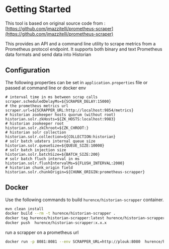 # Getting Started

This tool is based on original source code from : [https://github.com/jmazzitelli/prometheus-scraper](https://github.com/jmazzitelli/prometheus-scraper)

This provides an API and a command line utility to scrape metrics from a Prometheus protocol endpoint. It supports both binary and text Prometheus data formats and send data into Historian


## Configuration

The following properties can be set in `application.properties` file or passed at command line or docker env 

```properties
# interval time in ms between scrap calls
scraper.scheduledDelayMs=${SCRAPER_DELAY:15000}
# the prometheus metrics url
scraper.url=${SCRAPPER_URL:http://localhost:9854/metrics}
# historian zookeeper hosts quorum (without root)
historian.solr.zkHosts=${ZK_HOSTS:localhost:9983}
# historian zookeeper root
historian.solr.zkChroot=${ZK_CHROOT:}
# historian solr collection
historian.solr.collection=${COLLECTION:historian}
# solr batch udaters internal queue size
historian.solr.queueSize=${QUEUE_SIZE:10000}
# solr batch injection size
historian.solr.batchSize=${BATCH_SIZE:200}
# solr batch fluch interval in ms
historian.solr.flushIntervalMs=${FLUSH_INTERVAL:2000}
# historian chunk_origin field
historian.solr.chunkOrigin=${CHUNK_ORIGIN:prometheus-scrapper}
```

## Docker 

Use the following commands to build `hurence/historian-scrapper` container.

```bash
mvn clean install
docker build --rm -t hurence/historian-scrapper .
docker tag hurence/historian-scrapper:latest hurence/historian-scrapper:x.x.x
docker push  hurence/historian-scrapper:x.x.x
```

run a scrapper on a prometheus url
```bash
docker run -p 8081:8081 --env SCRAPPER_URL=http://plouk:8080  hurence/historian-scrapper
```